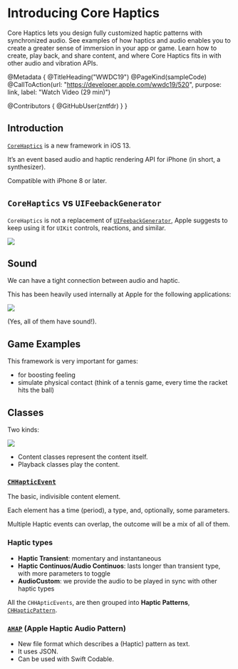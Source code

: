 # Introducing Core Haptics

Core Haptics lets you design fully customized haptic patterns with synchronized audio. See examples of how haptics and audio enables you to create a greater sense of immersion in your app or game. Learn how to create, play back, and share content, and where Core Haptics fits in with other audio and vibration APIs.

@Metadata {
   @TitleHeading("WWDC19")
   @PageKind(sampleCode)
   @CallToAction(url: "https://developer.apple.com/wwdc19/520", purpose: link, label: "Watch Video (29 min)")

   @Contributors {
      @GitHubUser(zntfdr)
   }
}



## Introduction

[`CoreHaptics`][CHDocs] is a new framework in iOS 13.

It’s an event based audio and haptic rendering API for iPhone (in short, a synthesizer).

Compatible with iPhone 8 or later.

## `CoreHaptics` vs `UIFeebackGenerator`

`CoreHaptics` is not a replacement of [`UIFeebackGenerator`][FGDocs], Apple suggests to keep using it for `UIKit` controls, reactions, and similar.

![][chVSfgImage]

## Sound

We can have a tight connection between audio and haptic. 

This has been heavily used internally at Apple for the following applications:

![][devicesImage]

(Yes, all of them have sound!).

## Game Examples

This framework is very important for games:

- for boosting feeling
- simulate physical contact (think of a tennis game, every time the racket hits the ball)

## Classes

Two kinds:

![][classesImage]

- Content classes represent the content itself.
- Playback classes play the content.

### [`CHHapticEvent`][CHHEDocs]

The basic, indivisible content element.

Each element has a time (period), a type, and, optionally, some parameters.

Multiple Haptic events can overlap, the outcome will be a mix of all of them.

### Haptic types

- **Haptic Transient**: momentary and instantaneous
- **Haptic Continuos/Audio Continuos**: lasts longer than transient type, with more parameters to toggle
- **AudioCustom**: we provide the audio to be played in sync with other haptic types

All the `CHHApticEvents`, are then grouped into **Haptic Patterns**, [`CHHapticPattern`][CHHPDocs].

### [`AHAP`][AHAPDocs] (Apple Haptic Audio Pattern)

- New file format which describes a (Haptic) pattern as text.
- It uses JSON.
- Can be used with Swift Codable.

[CHDocs]: https://developer.apple.com/documentation/corehaptics
[FGDocs]: https://developer.apple.com/documentation/uikit/uifeedbackgenerator
[CHHEDocs]: https://developer.apple.com/documentation/corehaptics/chhapticevent
[CHHPDocs]: https://developer.apple.com/documentation/corehaptics/chhapticpattern
[AHAPDocs]: https://developer.apple.com/documentation/corehaptics/representing_haptic_patterns_in_ahap_files

[chVSfgImage]: WWDC19-520-chVSfg
[devicesImage]: WWDC19-520-devices
[classesImage]: WWDC19-520-classes
